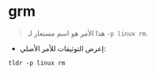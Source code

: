 # grm

> هذا الأمر هو اسم مستعار لـ `-p linux rm`.

- إعرض التوثيقات للأمر الأصلي:

`tldr -p linux rm`
